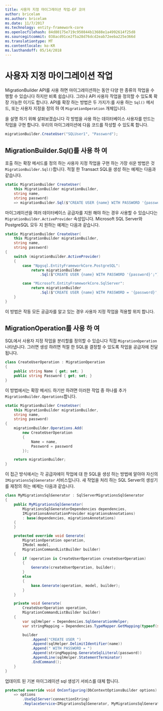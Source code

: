 ```yaml
---
title: 사용자 지정 마이그레이션 작업-EF 코어
author: bricelam
ms.author: bricelam
ms.date: 11/7/2017
ms.technology: entity-framework-core
ms.openlocfilehash: 84d80175e719c950844b13688e1a4992614f25d8
ms.sourcegitcommit: 038acd91ce2f5a28d76dcd2eab72eeba225e366d
ms.translationtype: MT
ms.contentlocale: ko-KR
ms.lasthandoff: 05/14/2018
---
```

<a name="custom-migrations-operations"></a>사용자 지정 마이그레이션 작업
============================
MigrationBuilder API를 사용 하면 마이그레이션하는 동안 다양 한 종류의 작업을 수행할 수 있습니다 하지만 비록 쉽습니다. 그러나 API 사용자 작업을 정의할 수 있도록 확장 가능한 이기도 합니다. API를 확장 하는 방법은 두 가지가:를 사용 하는 `Sql()` 메서드, 또는 사용자 지정을 정의 하 여 `MigrationOperation` 개체입니다.

을 설명 하기 위해 살펴보겠습니다 각 방법을 사용 하는 데이터베이스 사용자를 만드는 작업을 구현 합니다. 우리의 마이그레이션에 다음 코드를 작성할 수 있도록 합니다.

``` csharp
migrationBuilder.CreateUser("SQLUser1", "Password");
```

<a name="using-migrationbuildersql"></a>MigrationBuilder.Sql()를 사용 하 여
----------------------------
호출 하는 확장 메서드를 정의 하는 사용자 지정 작업을 구현 하는 가장 쉬운 방법은 것 `MigrationBuilder.Sql()`합니다.
적절 한 Transact SQL을 생성 하는 예제는 다음과 같습니다.

``` csharp
static MigrationBuilder CreateUser(
    this MigrationBuilder migrationBuilder,
    string name,
    string password)
    => migrationBuilder.Sql($"CREATE USER {name} WITH PASSWORD '{password}';");
```

마이그레이션을 여러 데이터베이스 공급자를 지원 해야 하는 경우 사용할 수 있습니다는 `MigrationBuilder.ActiveProvider` 속성입니다. Microsoft SQL Server와 PostgreSQL 모두 지 원하는 예제는 다음과 같습니다.

``` csharp
static MigrationBuilder CreateUser(
    this MigrationBuilder migrationBuilder,
    string name,
    string password)
{
    switch (migrationBuilder.ActiveProvider)
    {
        case "Npgsql.EntityFrameworkCore.PostgreSQL":
            return migrationBuilder
                .Sql($"CREATE USER {name} WITH PASSWORD '{password}';");

        case "Microsoft.EntityFrameworkCore.SqlServer":
            return migrationBuilder
                .Sql($"CREATE USER {name} WITH PASSWORD = '{password}';");
    }
}
```

이 방법은 작동 모든 공급자를 알고 있는 경우 사용자 지정 작업을 적용할 위치 합니다.

<a name="using-a-migrationoperation"></a>MigrationOperation를 사용 하 여
---------------------------
SQL에서 사용자 지정 작업을 분리할를 정의할 수 있습니다 직접 `MigrationOperation` 나타냅니다. 그러면 생성 하려면 적절 한 SQL을 결정할 수 있도록 작업을 공급자에 전달 됩니다.

``` csharp
class CreateUserOperation : MigrationOperation
{
    public string Name { get; set; }
    public string Password { get; set; }
}
```

이 방법에서는 확장 메서드 하기만 하려면 이러한 작업 중 하나를 추가 `MigrationBuilder.Operations`합니다.

``` csharp
static MigrationBuilder CreateUser(
    this MigrationBuilder migrationBuilder,
    string name,
    string password)
{
    migrationBuilder.Operations.Add(
        new CreateUserOperation
        {
            Name = name,
            Password = password
        });

    return migrationBuilder;
}
```

이 접근 방식에서는 각 공급자에이 작업에 대 한 SQL을 생성 하는 방법에 알아야 자신의 `IMigrationsSqlGenerator` 서비스입니다. 새 작업을 처리 하는 SQL Server의 생성기를 재정의 하는 예제는 다음과 같습니다.

``` csharp
class MyMigrationsSqlGenerator : SqlServerMigrationsSqlGenerator
{
    public MyMigrationsSqlGenerator(
        MigrationsSqlGeneratorDependencies dependencies,
        IMigrationsAnnotationProvider migrationsAnnotations)
        : base(dependencies, migrationsAnnotations)
    {
    }

    protected override void Generate(
        MigrationOperation operation,
        IModel model,
        MigrationCommandListBuilder builder)
    {
        if (operation is CreateUserOperation createUserOperation)
        {
            Generate(createUserOperation, builder);
        }
        else
        {
            base.Generate(operation, model, builder);
        }
    }

    private void Generate(
        CreateUserOperation operation,
        MigrationCommandListBuilder builder)
    {
        var sqlHelper = Dependencies.SqlGenerationHelper;
        var stringMapping = Dependencies.TypeMapper.GetMapping(typeof(string));

        builder
            .Append("CREATE USER ")
            .Append(sqlHelper.DelimitIdentifier(name))
            .Append(" WITH PASSWORD = ")
            .Append(stringMapping.GenerateSqlLiteral(password))
            .AppendLine(sqlHelper.StatementTerminator)
            .EndCommand();
    }
}
```

업데이트 된 기본 마이그레이션 sql 생성기 서비스를 대체 합니다.

``` csharp
protected override void OnConfiguring(DbContextOptionsBuilder options)
    => options
        .UseSqlServer(connectionString)
        .ReplaceService<IMigrationsSqlGenerator, MyMigrationsSqlGenerator>();
```
